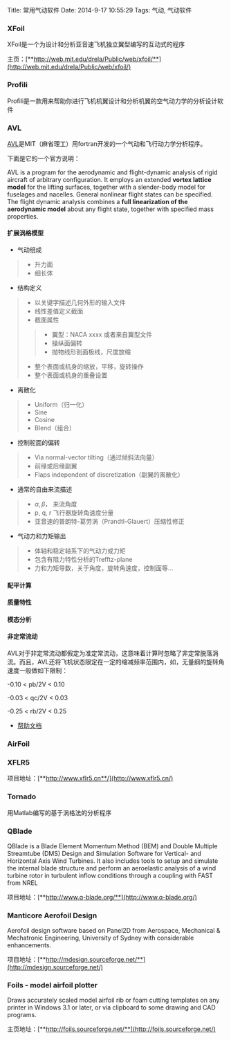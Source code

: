 Title: 常用气动软件
Date: 2014-9-17 10:55:29 
Tags: 气动, 气动软件


### XFoil ###
XFoil是一个为设计和分析亚音速飞机独立翼型编写的互动式的程序

主页：[**http://web.mit.edu/drela/Public/web/xfoil/**](http://web.mit.edu/drela/Public/web/xfoil/)

### Profili ###
Profili是一款用来帮助你进行飞机机翼设计和分析机翼的空气动力学的分析设计软件


### AVL ###
[AVL](http://web.mit.edu/drela/Public/web/avl/)是MIT（麻省理工）用fortran开发的一个气动和飞行动力学分析程序。

下面是它的一个官方说明：

AVL is a program for the aerodynamic and flight-dynamic analysis of rigid aircraft 
of arbitrary configuration. It employs an extended **vortex lattice model** for 
the lifting surfaces, together with a slender-body model for fuselages and nacelles. 
General nonlinear flight states can be specified. The flight dynamic analysis 
combines a **full linearization of the aerodynamic model** about any flight state, 
together with specified mass properties.

#### 扩展涡格模型 ####
- 气动组成
> - 升力面
> - 细长体

- 结构定义
> - 以关键字描述几何外形的输入文件
> - 线性差值定义截面
> - 截面属性
>> - 翼型：NACA xxxx 或者来自翼型文件
>> - 操纵面偏转
>> - 抛物线形剖面极线，尺度放缩
> - 整个表面或机身的缩放，平移，旋转操作
> - 整个表面或机身的重叠设置

- 离散化
> - Uniform（归一化）
> - Sine
> - Cosine
> - Blend（组合）

- 控制舵面的偏转
> - Via normal-vector tilting（通过倾斜法向量）
> - 前缘或后缘副翼
> - Flaps independent of discretization（副翼的离散化）

- 通常的自由来流描述
> - $\alpha, \beta$， 来流角度
> - p, q, r 飞行器旋转角速度分量
> - 亚音速的普朗特-葛劳涡（Prandtl-Glauert）压缩性修正

- 气动力和力矩输出
> - 体轴和稳定轴系下的气动力或力矩
> - 包含有阻力特性分析的Trefftz-plane 
> - 力和力矩导数，关于角度，旋转角速度，控制面等...


#### 配平计算 ####

#### 质量特性 ####

#### 模态分析 ####


#### 非定常流动 ####
AVL对于非定常流动都假定为准定常流动，这意味着计算时忽略了非定常脱落涡流。而且，AVL还将飞机状态限定在一定的缩减频率范围内，如，无量纲的旋转角速度一般做如下限制：

-0.10 < pb/2V < 0.10

-0.03 < qc/2V < 0.03

-0.25 < rb/2V < 0.25

- [帮助文档](http://web.mit.edu/drela/Public/web/avl/avl_doc.txt)

### AirFoil ###



### XFLR5 ###

项目地址：[**http://www.xflr5.cn**/](http://www.xflr5.cn/)


### Tornado ###
用Matlab编写的基于涡格法的分析程序

### QBlade ###

QBlade is a Blade Element Momentum Method (BEM) and Double Multiple Streamtube (DMS) Design and Simulation Software for Vertical- and Horizontal Axis Wind Turbines. It also includes tools to setup and simulate the internal blade structure and perform an aeroelastic analysis of a wind turbine rotor in turbulent inflow conditions through a coupling with FAST from NREL

项目地址：[**http://www.q-blade.org/**](http://www.q-blade.org/)

### Manticore Aerofoil Design ###

Aerofoil design software based on Panel2D from Aerospace, Mechanical & Mechatronic Engineering, University of Sydney with considerable enhancements.

项目地址：[**http://mdesign.sourceforge.net/**](http://mdesign.sourceforge.net/)

### Foils - model airfoil plotter ###

Draws accurately scaled model airfoil rib or foam cutting templates on any
printer in Windows 3.1 or later, or via clipboard to some drawing and CAD programs.

主页地址：[**http://foils.sourceforge.net/**](http://foils.sourceforge.net/)